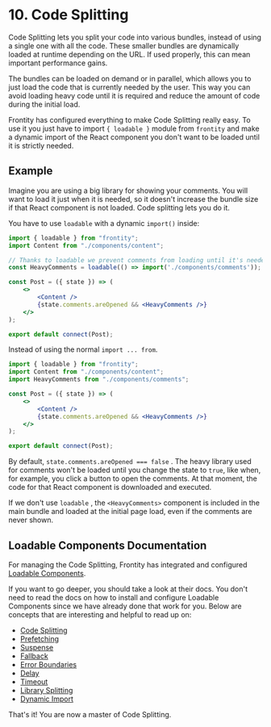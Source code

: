 # 10. Code Splitting

Code Splitting lets you split your code into various bundles, instead of using a single one with all the code. These smaller bundles are dynamically loaded at runtime depending on the URL. If used properly, this can mean important performance gains.

The bundles can be loaded on demand or in parallel, which allows you to just load the code that is currently needed by the user. This way you can avoid loading heavy code until it is required and reduce the amount of code during the initial load.

Frontity has configured everything to make Code Splitting really easy. To use it you just have to import `{ loadable }` module from `frontity` and make a dynamic import of the React component you don't want to be loaded until it is strictly needed.

## Example

Imagine you are using a big library for showing your comments. You will want to load it just when it is needed, so it doesn't increase the bundle size if that React component is not loaded. Code splitting lets you do it.

You have to use `loadable` with a dynamic `import()` inside:

```jsx
import { loadable } from "frontity";
import Content from "./components/content";

// Thanks to loadable we prevent comments from loading until it's needed.
const HeavyComments = loadable(() => import('./components/comments'));

const Post = ({ state }) => (
    <>
        <Content />
        {state.comments.areOpened && <HeavyComments />}
    </>
);

export default connect(Post);
```

Instead of using the normal `import ... from`.

```jsx
import { loadable } from "frontity";
import Content from "./components/content";
import HeavyComments from "./components/comments";

const Post = ({ state }) => (
    <>
        <Content />
        {state.comments.areOpened && <HeavyComments />}
    </>
);

export default connect(Post);
```

By default, `state.comments.areOpened === false` . The heavy library used for comments won't be loaded until you change the state to `true`, like when, for example, you click a button to open the comments. At that moment, the code for that React component is downloaded and executed.

If we don't use `loadable` , the `<HeavyComments>` component is included in the main bundle and loaded at the initial page load, even if the comments are never shown.

## Loadable Components Documentation

For managing the Code Splitting, Frontity has integrated and configured [Loadable Components](https://www.smooth-code.com/open-source/loadable-components/docs/code-splitting/).

If you want to go deeper, you should take a look at their docs. You don't need to read the docs on how to install and configure Loadable Components since we have already done that work for you. Below are concepts that are interesting and helpful to read up on:

* [Code Splitting](https://www.smooth-code.com/open-source/loadable-components/docs/code-splitting/)
* [Prefetching](https://www.smooth-code.com/open-source/loadable-components/docs/prefetching/)
* [Suspense](https://www.smooth-code.com/open-source/loadable-components/docs/suspense/)
* [Fallback](https://www.smooth-code.com/open-source/loadable-components/docs/fallback/)
* [Error Boundaries](https://www.smooth-code.com/open-source/loadable-components/docs/error-boundaries)
* [Delay](https://www.smooth-code.com/open-source/loadable-components/docs/delay/)
* [Timeout](https://www.smooth-code.com/open-source/loadable-components/docs/timeout/)
* [Library Splitting](https://www.smooth-code.com/open-source/loadable-components/docs/library-splitting/)
* [Dynamic Import](https://www.smooth-code.com/open-source/loadable-components/docs/dynamic-import/)

That's it! You are now a master of Code Splitting.

